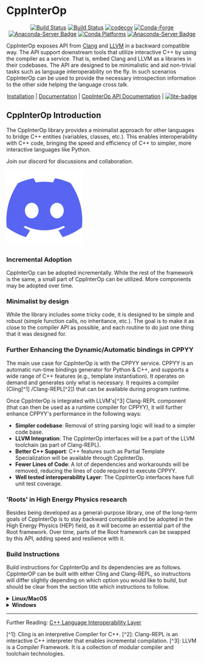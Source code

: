 # CppInterOp
<div align="center">

[![Build Status](https://github.com/compiler-research/CppInterOp/actions/workflows/main.yml/badge.svg)](https://github.com/compiler-research/CppInterOp/actions/workflows/main.yml)
[![Build Status](https://github.com/compiler-research/CppInterOp/actions/workflows/emscripten.yml/badge.svg)](https://github.com/compiler-research/CppInterOp/actions/workflows/emscripten.yml)
[![codecov](https://codecov.io/gh/compiler-research/CppInterOp/branch/main/graph/badge.svg)](https://codecov.io/gh/compiler-research/CppInterOp)
[![Conda-Forge](https://img.shields.io/conda/vn/conda-forge/cppinterop)](https://github.com/conda-forge/cppinterop-feedstock)
[![Anaconda-Server Badge](https://anaconda.org/conda-forge/cppinterop/badges/license.svg)](https://github.com/conda-forge/cppinterop-feedstock)
[![Conda Platforms](https://img.shields.io/conda/pn/conda-forge/cppinterop.svg)](https://anaconda.org/conda-forge/cppinterop)
[![Anaconda-Server Badge](https://anaconda.org/conda-forge/cppinterop/badges/downloads.svg)](https://github.com/conda-forge/cppinterop-feedstock)

</div>

CppInterOp exposes API from [Clang](http://clang.llvm.org/) and [LLVM](https://llvm.org) in a backward compatible way.
The API support downstream tools that utilize interactive C++ by using the compiler as a service.
That is, embed Clang and LLVM as a libraries in their codebases.
The API are designed to be minimalistic and aid non-trivial tasks such as language interoperability on the fly.
In such scenarios CppInterOp can be used to provide the necessary introspection information to the other side helping the language cross talk.

<div align="center">

[Installation](#build-instructions) | [Documentation](https://cppinterop.readthedocs.io/en/latest/index.html) | [CppInterOp API Documentation](https://cppinterop.readthedocs.io/en/latest/build/html/index.html) | [![lite-badge](https://jupyterlite.rtfd.io/en/latest/_static/badge.svg)](https://compiler-research.github.io/CppInterOp/lab/index.html)

</div>

## CppInterOp Introduction

The CppInterOp library provides a minimalist approach for other languages to
bridge C++ entities (variables, classes, etc.). This
enables interoperability with C++ code, bringing the speed and
efficiency of C++ to simpler, more interactive languages like Python.

Join our discord for discussions and collaboration.

<a target="_blank" href="https://discord.gg/Vkv3ne4zVK"><img src="discord.svg" alt="Discord" /></a>

### Incremental Adoption

CppInterOp can be adopted incrementally. While the rest of the framework is
the same, a small part of CppInterOp can be utilized. More components may be
adopted over time.

### Minimalist by design

While the library includes some tricky code, it is designed to be simple and
robust (simple function calls, no inheritance, etc.). The goal is to make it
as close to the compiler API as possible, and each routine to do just one
thing that it was designed for.

### Further Enhancing the Dynamic/Automatic bindings in CPPYY

The main use case for CppInterOp is with the CPPYY service. CPPYY is an
automatic run-time bindings generator for Python & C++, and supports a wide
range of C++ features (e.g., template instantiation). It operates on demand
and generates only what is necessary. It requires a compiler (Cling[^1]
/Clang-REPL[^2]) that can be available during program runtime.

Once CppInterOp is integrated with LLVM's[^3] Clang-REPL component (that can
then be used as a runtime compiler for CPPYY), it will further enhance
CPPYY's performance in the following ways:

- **Simpler codebase**: Removal of string parsing logic will lead to a
  simpler code base.
- **LLVM Integration**: The CppInterOp interfaces will be a part of the LLVM
  toolchain (as part of Clang-REPL).
- **Better C++ Support**: C++ features such as Partial Template
  Specialization will be available through CppInterOp.
- **Fewer Lines of Code**: A lot of dependencies and workarounds will be
  removed, reducing the lines of code required to execute CPPYY.
- **Well tested interoperability Layer**: The CppInterOp interfaces have full
  unit test coverage.

### 'Roots' in High Energy Physics research

Besides being developed as a general-purpose library, one of the long-term
goals of CppInterOp is to stay backward compatible and be adopted in the High
Energy Physics (HEP) field, as it will become an essential part of the Root
framework. Over time, parts of the Root framework can be swapped by this API,
adding speed and resilience with it.

### Build Instructions

Build instructions for CppInterOp and its dependencies are as follows. CppInterOP can be built with either Cling and Clang-REPL, so instructions will differ slightly depending on which option you would like to build, but should be clear from the section title which instructions to follow.

<details>
<summary><strong>Linux/MacOS</strong></summary>

<details>
<summary><strong>Clang-REPL based CppInterOp</strong></summary>

#### Clone CppInterOp and cppyy-backend

First clone the CppInterOp repository, as this may contain patches that need to be applied to the subsequently cloned llvm-project repo

```bash
git clone --depth=1 https://github.com/compiler-research/CppInterOp.git
```

and clone cppyy-backend repository where we will be installing the CppInterOp library

```bash
git clone --depth=1 https://github.com/compiler-research/cppyy-backend.git
```

#### Setup Clang-REPL

Clone the 20.x release of the LLVM project repository.

```bash
git clone --depth=1 --branch release/20.x https://github.com/llvm/llvm-project.git
cd llvm-project
```

If you want to have out-of-process JIT execution enabled in CppInterOp, then apply this patch on Linux and MacOS environment.
> Note that this patch will not work for Windows because out-of-process JIT execution is currently implemented for Linux and MacOS only.

```bash
git apply -v ../CppInterOp/patches/llvm/clang20-1-out-of-process.patch
```

##### Build Clang-REPL

Clang-REPL is an interpreter that CppInterOp works alongside. Build Clang (and
Clang-REPL along with it) by executing
command

```bash
mkdir build 
cd build 
cmake -DLLVM_ENABLE_PROJECTS=clang                                  \
                -DLLVM_TARGETS_TO_BUILD="host;NVPTX"                \
                -DCMAKE_BUILD_TYPE=Release                          \
                -DLLVM_ENABLE_ASSERTIONS=ON                         \
                -DCLANG_ENABLE_STATIC_ANALYZER=OFF                  \
                -DCLANG_ENABLE_ARCMT=OFF                            \
                -DCLANG_ENABLE_FORMAT=OFF                           \
                -DCLANG_ENABLE_BOOTSTRAP=OFF                        \
                ../llvm
cmake --build . --target clang clang-repl --parallel $(nproc --all)
```

Note the 'llvm-project' directory location by executing

```bash
cd ../
export LLVM_DIR=$PWD
cd ../
```

#### Environment variables

You will need to define the following environment variables for the build of CppInterOp and cppyy (as they clear for a new session, it is recommended that you also add these to your .bashrc in linux, .bash_profile if on MacOS). On Linux and MacOS you define as follows

```bash
export CB_PYTHON_DIR="$PWD/cppyy-backend/python"
export CPPINTEROP_DIR="$CB_PYTHON_DIR/cppyy_backend"
export CPLUS_INCLUDE_PATH="${CPLUS_INCLUDE_PATH}:${LLVM_DIR}/llvm/include:${LLVM_DIR}/clang/include:${LLVM_DIR}/build/include:${LLVM_DIR}/build/tools/clang/include"
```

If on MacOS you will also need the following environment variable defined

```bash
export SDKROOT=`xcrun --show-sdk-path`
```

#### Build CppInterOp

Now CppInterOp can be built. This can be done by executing

```bash
mkdir CppInterOp/build/
cd CppInterOp/build/
cmake -DBUILD_SHARED_LIBS=ON -DCPPINTEROP_USE_CLING=ON -DCPPINTEROP_USE_REPL=Off -DCling_DIR=$LLVM_DIR/build/tools/cling -DLLVM_DIR=$LLVM_DIR/build/lib/cmake/llvm -DClang_DIR=$LLVM_DIR/build/lib/cmake/clang -DCMAKE_INSTALL_PREFIX=$CPPINTEROP_DIR ..
cmake --build . --target install --parallel $(nproc --all)
```

#### Testing CppInterOp

To test the built CppInterOp execute the following command in the CppInterOP build folder on Linux and MacOS

```bash
cmake --build . --target check-cppinterop --parallel $(nproc --all)
```

Now go back to the top level directory in which your building CppInterOP

```bash
cd ../..
```

Now you are in a position to install cppyy following the instructions below.

</details>

<details>
<summary><strong>Cling based CppInterOp</strong></summary>

#### Clone CppInterOp and cppyy-backend

First clone the CppInterOp repository, as this may contain patches that need to be applied to the subsequently cloned llvm-project repo

```bash
git clone --depth=1 https://github.com/compiler-research/CppInterOp.git
```

and clone cppyy-backend repository where we will be installing the CppInterOp library

```bash
git clone --depth=1 https://github.com/compiler-research/cppyy-backend.git
```

##### Build Clang-REPL with Out-of-Process JIT Execution

To have ``Out-of-Process JIT Execution`` enabled, run following commands to build clang and clang-repl to support this feature:
> Only for Linux x86_64 and Macos amr64
```bash
mkdir build 
cd build 
cmake -DLLVM_ENABLE_PROJECTS="clang;compiler-rt"                   \
              -DLLVM_TARGETS_TO_BUILD="host;NVPTX"                \
              -DCMAKE_BUILD_TYPE=Release                          \
              -DLLVM_ENABLE_ASSERTIONS=ON                         \
              -DCLANG_ENABLE_STATIC_ANALYZER=OFF                  \
              -DCLANG_ENABLE_ARCMT=OFF                            \
              -DCLANG_ENABLE_FORMAT=OFF                           \
              -DCLANG_ENABLE_BOOTSTRAP=OFF                        \
              ../llvm

## For Linux x86_64
cmake --build . --target clang clang-repl llvm-jitlink-executor orc_rt-x86_64 --parallel $(nproc --all)
## For MacOS arm64
cmake --build . --target clang clang-repl llvm-jitlink-executor orc_rt_osx --parallel $(sysctl -n hw.ncpu)

#### Build Cling and related dependencies

The Cling interpreter and depends on its own customised version of `llvm-project`,
hosted under the `root-project` (see the git path below).
Use the following build instructions to build

```bash
git clone https://github.com/root-project/cling.git
cd ./cling/
git checkout tags/v1.2
git apply -v ../CppInterOp/patches/llvm/cling1.2-LookupHelper.patch
cd ..
git clone --depth=1 -b cling-llvm18 https://github.com/root-project/llvm-project.git
mkdir llvm-project/build
cd llvm-project/build
cmake -DLLVM_ENABLE_PROJECTS=clang                                 \
                -DLLVM_EXTERNAL_PROJECTS=cling                     \
                -DLLVM_EXTERNAL_CLING_SOURCE_DIR=../../cling       \
                -DLLVM_TARGETS_TO_BUILD="host;NVPTX"               \
                -DCMAKE_BUILD_TYPE=Release                         \
                -DLLVM_ENABLE_ASSERTIONS=ON                        \
                -DCLANG_ENABLE_STATIC_ANALYZER=OFF                 \
                -DCLANG_ENABLE_ARCMT=OFF                           \
                -DCLANG_ENABLE_FORMAT=OFF                          \
                -DCLANG_ENABLE_BOOTSTRAP=OFF                       \
                ../llvm
cmake --build . --target clang --parallel $(nproc --all)
cmake --build . --target cling --parallel $(nproc --all)
```

Note the 'llvm-project' directory location by executing the following

```bash
cd ../
export LLVM_DIR=$PWD
cd ../
```

#### Environment variables

You will need to define the following environment variables for the build of CppInterOp and cppyy (as they clear for a new session, it is recommended that you also add these to your .bashrc in linux, .bash_profile if on MacOS). On Linux and MacOS you define as follows

```bash
export CB_PYTHON_DIR="$PWD/cppyy-backend/python"
export CPPINTEROP_DIR="$CB_PYTHON_DIR/cppyy_backend"
export CLING_DIR="$(pwd)/cling"
export CLING_BUILD_DIR="$(pwd)/cling/build"
export CPLUS_INCLUDE_PATH="${CLING_DIR}/tools/cling/include:${CLING_BUILD_DIR}/include:${LLVM_DIR}/llvm/include:${LLVM_DIR}/clang/include:${LLVM_BUILD_DIR}/include:${LLVM_BUILD_DIR}/tools/clang/include:$PWD/include"
```

If on MacOS you will also need the following environment variable defined

```bash
export SDKROOT=`xcrun --show-sdk-path`
```

#### Build CppInterOp

Now CppInterOp can be built. This can be done by executing

```bash
mkdir CppInterOp/build/
cd CppInterOp/build/

```

On Windows execute

```powershell
mkdir CppInterOp\build\
cd CppInterOp\build\
```

Now if you want to build CppInterOp with Clang-REPL then execute the following commands on Linux and MacOS

```bash
cmake -DBUILD_SHARED_LIBS=ON -DLLVM_DIR=$LLVM_DIR/build/lib/cmake/llvm -DClang_DIR=$LLVM_DIR/build/lib/cmake/clang -DCMAKE_INSTALL_PREFIX=$CPPINTEROP_DIR ..
cmake --build . --target install --parallel $(nproc --all)
```

and

> Do make sure to pass ``DLLVM_BUILT_WITH_OOP_JIT=ON``, if you want to have out-of-process JIT execution feature enabled.

```powershell
cmake -DLLVM_DIR=$env:LLVM_DIR\build\lib\cmake\llvm -DClang_DIR=$env:LLVM_DIR\build\lib\cmake\clang -DCMAKE_INSTALL_PREFIX=$env:CPPINTEROP_DIR ..
cmake --build . --target install --parallel $env:ncpus
```

on Windows. If alternatively you would like to install CppInterOp with Cling then execute the following commands on Linux and MacOS

```bash
cmake -DBUILD_SHARED_LIBS=ON -DCPPINTEROP_USE_CLING=ON -DCPPINTEROP_USE_REPL=Off -DCling_DIR=$LLVM_DIR/build/tools/cling -DLLVM_DIR=$LLVM_DIR/build/lib/cmake/llvm -DClang_DIR=$LLVM_DIR/build/lib/cmake/clang -DCMAKE_INSTALL_PREFIX=$CPPINTEROP_DIR ..
cmake --build . --target install --parallel $(nproc --all)
```

#### Testing CppInterOp

To test the built CppInterOp execute the following command in the CppInterOP build folder on Linux and MacOS

```bash
cmake --build . --target check-cppinterop --parallel $(nproc --all)
```

Now go back to the top level directory in which your building CppInterOP

```bash
cd ../..
```

Now you are in a position to install cppyy following the instructions below.

</details>

#### Building and Install cppyy-backend

Cd into the cppyy-backend directory, build it and copy library files into `python/cppyy-backend` directory:

```bash
cd cppyy-backend
mkdir -p python/cppyy_backend/lib build 
cd build
cmake -DCppInterOp_DIR=$CPPINTEROP_DIR ..
cmake --build .
```

If on a linux system now execute the following command

```bash
cp libcppyy-backend.so ../python/cppyy_backend/lib/
```

and if on MacOS execute the following command

```bash
cp libcppyy-backend.dylib ../python/cppyy_backend/lib/
```

Note go back to the top level build directory

```bash
cd ../..
```

#### Install CPyCppyy

Create virtual environment and activate it:

```bash
python3 -m venv .venv
source .venv/bin/activate
```

```bash
git clone --depth=1 https://github.com/compiler-research/CPyCppyy.git
mkdir CPyCppyy/build
cd CPyCppyy/build
cmake ..
cmake --build .
```

Note down the path to the `build` directory as `CPYCPPYY_DIR`:

```bash
export CPYCPPYY_DIR=$PWD
cd ../..
```

Export the `libcppyy` path to python:

```bash
export PYTHONPATH=$PYTHONPATH:$CPYCPPYY_DIR:$CB_PYTHON_DIR
```

#### Install cppyy

```bash
git clone --depth=1 https://github.com/compiler-research/cppyy.git
cd cppyy
python -m pip install --upgrade . --no-deps --no-build-isolation
cd ..
```

#### Run cppyy

Each time you want to run cppyy you need to:
Activate the virtual environment

```bash
source .venv/bin/activate
```

Now you can `import cppyy` in `python`

```bash
python -c "import cppyy"
```

#### Run cppyy tests

**Follow the steps in Run cppyy.** Change to the test directory, make the library files and run pytest:

```bash
cd cppyy/test
make all
python -m pip install pytest
python -m pytest -sv
```

</details>

<details>
<summary><strong>Windows</strong></summary>

<details>
<summary><strong>Clang-REPL based CppInterOp</strong></summary>

#### Clone CppInterOp and cppyy-backend

First clone the CppInterOp repository, as this may contain patches that need to be applied to the subsequently cloned llvm-project repo

```bash
git clone --depth=1 https://github.com/compiler-research/CppInterOp.git
```

and clone cppyy-backend repository where we will be installing the CppInterOp library

```bash
git clone --depth=1 https://github.com/compiler-research/cppyy-backend.git
```

#### Setup Clang-REPL

Clone the 20.x release of the LLVM project repository.

```bash
git clone --depth=1 --branch release/20.x https://github.com/llvm/llvm-project.git
cd llvm-project
```

##### Build Clang-REPL

Clang-REPL is an interpreter that CppInterOp works alongside. Build Clang (and
Clang-REPL along with it) by executing the following

```powershell
$env:ncpus = $([Environment]::ProcessorCount)
mkdir build 
cd build 
cmake   -DLLVM_ENABLE_PROJECTS=clang                  `
        -DLLVM_TARGETS_TO_BUILD="host;NVPTX"          `
        -DCMAKE_BUILD_TYPE=Release                    `
        -DLLVM_ENABLE_ASSERTIONS=ON                   `
        -DCLANG_ENABLE_STATIC_ANALYZER=OFF            `
        -DCLANG_ENABLE_ARCMT=OFF                      `
        -DCLANG_ENABLE_FORMAT=OFF                     `
        -DCLANG_ENABLE_BOOTSTRAP=OFF                  `
        ..\llvm
cmake --build . --target clang clang-repl --parallel $env:ncpus
```

Note the 'llvm-project' directory location by executing the following

```powershell
cd ..\
$env:LLVM_DIR= $PWD.Path
cd ..\
```

#### Environment variables

You will need to define the following environment variables for the build of CppInterOp (as they clear for a new session, it is recommended that you also add these to your profile.ps1). You define as follows (assumes you have defined $env:PWD_DIR= $PWD.Path )

```powershell
$env:CB_PYTHON_DIR="$env:PWD_DIR\cppyy-backend\python"
$env:CPPINTEROP_DIR="$env:CB_PYTHON_DIR\cppyy_backend"
$env:CPLUS_INCLUDE_PATH="$env:CPLUS_INCLUDE_PATH;$env:LLVM_DIR\llvm\include;$env:LLVM_DIR\clang\include;$env:LLVM_DIR\build\include;$env:LLVM_DIR\build\tools\clang\include"
```

#### Build CppInterOp

Now CppInterOp can be built. This can be done by executing

```powershell
mkdir CppInterOp\build\
cd CppInterOp\build\
cmake -DLLVM_DIR=$env:LLVM_DIR\build\lib\cmake\llvm -DClang_DIR=$env:LLVM_DIR\build\lib\cmake\clang -DCMAKE_INSTALL_PREFIX=$env:CPPINTEROP_DIR ..
cmake --build . --target install --parallel $env:ncpus
```

#### Testing CppInterOp

To test the built CppInterOp execute the following command in the CppInterOP build folder
and

```powershell
cmake --build . --target check-cppinterop --parallel $env:ncpus
```

</details>

<details>
<summary><strong>Cling based CppInterOp</strong></summary>

#### Clone CppInterOp and cppyy-backend

First clone the CppInterOp repository, as this may contain patches that need to be applied to the subsequently cloned llvm-project repo

```bash
git clone --depth=1 https://github.com/compiler-research/CppInterOp.git
```

and clone cppyy-backend repository where we will be installing the CppInterOp library

```bash
git clone --depth=1 https://github.com/compiler-research/cppyy-backend.git
```

#### Build Cling and related dependencies

The Cling interpreter and depends on its own customised version of `llvm-project`,
hosted under the `root-project` (see the git path below).
Use the following build instructions to build

```powershell
git clone https://github.com/root-project/cling.git
cd .\cling\
git checkout tags/v1.2
git apply -v ..\CppInterOp\patches\llvm\cling1.2-LookupHelper.patch
cd ..
git clone --depth=1 -b cling-llvm18 https://github.com/root-project/llvm-project.git
$env:ncpus = $([Environment]::ProcessorCount)
$env:PWD_DIR= $PWD.Path
$env:CLING_DIR="$env:PWD_DIR\cling"
mkdir llvm-project\build
cd llvm-project\build
cmake   -DLLVM_ENABLE_PROJECTS=clang                  `
        -DLLVM_EXTERNAL_PROJECTS=cling                `
        -DLLVM_EXTERNAL_CLING_SOURCE_DIR="$env:CLING_DIR"   `
        -DLLVM_TARGETS_TO_BUILD="host;NVPTX"          `
        -DCMAKE_BUILD_TYPE=Release                    `
        -DLLVM_ENABLE_ASSERTIONS=ON                   `
        -DCLANG_ENABLE_STATIC_ANALYZER=OFF            `
        -DCLANG_ENABLE_ARCMT=OFF                      `
        -DCLANG_ENABLE_FORMAT=OFF                     `
        -DCLANG_ENABLE_BOOTSTRAP=OFF                  `
        ../llvm
cmake --build . --target clang --parallel $env:ncpus
cmake --build . --target cling --parallel $env:ncpus
```

Note the 'llvm-project' directory location by executing the following

```powershell
cd ..\
$env:LLVM_DIR= $PWD.Path
cd ..\
```

#### Environment variables

You will need to define the following environment variables for the build of CppInterOp (as they clear for a new session, it is recommended that you also add these to your profile.ps1). You define as follows (assumes you have defined $env:PWD_DIR= $PWD.Path )

```powershell
$env:CB_PYTHON_DIR="$env:PWD_DIR\cppyy-backend\python"
$env:CPPINTEROP_DIR="$env:CB_PYTHON_DIR\cppyy_backend"
$env:CLING_DIR="$env:PWD_DIR\cling"
$env:CLING_BUILD_DIR="$env:PWD_DIR\cling\build"
$env:CPLUS_INCLUDE_PATH="$env:CLING_DIR\tools\cling\include;$env:CLING_BUILD_DIR\include;$env:LLVM_DIR\llvm\include;$env:LLVM_DIR\clang\include;$env:LLVM_BUILD_DIR\include;$env:LLVM_BUILD_DIR\tools\clang\include;$env:PWD_DIR\include;"
```

#### Build CppInterOp

Now CppInterOp can be built. This can be done by executing

```powershell
mkdir CppInterOp\build\
cd CppInterOp\build\
cmake -DCPPINTEROP_USE_CLING=ON -DCPPINTEROP_USE_REPL=Off -DCling_DIR=$env:LLVM_DIR\build\tools\cling -DLLVM_DIR=$env:LLVM_DIR\build\lib\cmake\llvm -DClang_DIR=$env:LLVM_DIR\build\lib\cmake\clang -DCMAKE_INSTALL_PREFIX=$env:CPPINTEROP_DIR ..
cmake --build . --target install --parallel $env:ncpus
```

#### Testing CppInterOp

To test the built CppInterOp execute the following command in the CppInterOP build folder
and

```powershell
cmake --build . --target check-cppinterop --parallel $env:ncpus
```

</details>

</details>

______________________________________________________________________

Further Reading: [C++ Language Interoperability Layer](https://compiler-research.org/libinterop/)

\[^1\]: Cling is an interpretive Compiler for C++.
\[^2\]: Clang-REPL is an interactive C++ interpreter that enables incremental
compilation.
\[^3\]: LLVM is a Compiler Framework. It is a collection of modular compiler
and toolchain technologies.
